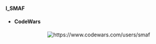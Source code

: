 
#### I_SMAF
 - #### CodeWars
<p align="center">
 
  <img src="https://www.codewars.com/users/smaf/badges/large" heigth="500" alt="https://www.codewars.com/users/smaf" title="CodeWars">
</p>
